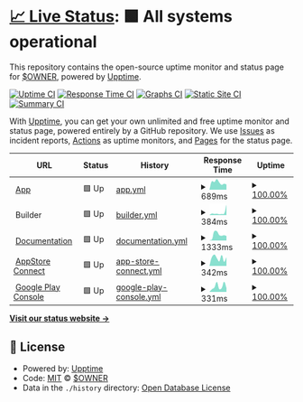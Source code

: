 # [📈 Live Status](https://up.buildnatively.com): <!--live status--> **🟩 All systems operational**

This repository contains the open-source uptime monitor and status page for [$OWNER](https://up.buildnatively.com), powered by [Upptime](https://github.com/upptime/upptime).

[![Uptime CI](https://github.com/$OWNER/$REPO/workflows/Uptime%20CI/badge.svg)](https://github.com/$OWNER/$REPO/actions?query=workflow%3A%22Uptime+CI%22)
[![Response Time CI](https://github.com/$OWNER/$REPO/workflows/Response%20Time%20CI/badge.svg)](https://github.com/$OWNER/$REPO/actions?query=workflow%3A%22Response+Time+CI%22)
[![Graphs CI](https://github.com/$OWNER/$REPO/workflows/Graphs%20CI/badge.svg)](https://github.com/$OWNER/$REPO/actions?query=workflow%3A%22Graphs+CI%22)
[![Static Site CI](https://github.com/$OWNER/$REPO/workflows/Static%20Site%20CI/badge.svg)](https://github.com/$OWNER/$REPO/actions?query=workflow%3A%22Static+Site+CI%22)
[![Summary CI](https://github.com/$OWNER/$REPO/workflows/Summary%20CI/badge.svg)](https://github.com/$OWNER/$REPO/actions?query=workflow%3A%22Summary+CI%22)

With [Upptime](https://upptime.js.org), you can get your own unlimited and free uptime monitor and status page, powered entirely by a GitHub repository. We use [Issues](https://github.com/$OWNER/$REPO/issues) as incident reports, [Actions](https://github.com/$OWNER/$REPO/actions) as uptime monitors, and [Pages](https://up.buildnatively.com) for the status page.

<!--start: status pages-->
<!-- This summary is generated by Upptime (https://github.com/upptime/upptime) -->
<!-- Do not edit this manually, your changes will be overwritten -->
<!-- prettier-ignore -->
| URL | Status | History | Response Time | Uptime |
| --- | ------ | ------- | ------------- | ------ |
| <img alt="" src="https://icons.duckduckgo.com/ip3/app.buildnatively.com.ico" height="13"> [App](https://app.buildnatively.com/) | 🟩 Up | [app.yml](https://github.com/No-Code-No-Problem/natively-up/commits/HEAD/history/app.yml) | <details><summary><img alt="Response time graph" src="./graphs/app/response-time-week.png" height="20"> 689ms</summary><br><a href="https://up.buildnatively.com/history/app"><img alt="Response time 834" src="https://img.shields.io/endpoint?url=https%3A%2F%2Fraw.githubusercontent.com%2FNo-Code-No-Problem%2Fnatively-up%2FHEAD%2Fapi%2Fapp%2Fresponse-time.json"></a><br><a href="https://up.buildnatively.com/history/app"><img alt="24-hour response time 500" src="https://img.shields.io/endpoint?url=https%3A%2F%2Fraw.githubusercontent.com%2FNo-Code-No-Problem%2Fnatively-up%2FHEAD%2Fapi%2Fapp%2Fresponse-time-day.json"></a><br><a href="https://up.buildnatively.com/history/app"><img alt="7-day response time 689" src="https://img.shields.io/endpoint?url=https%3A%2F%2Fraw.githubusercontent.com%2FNo-Code-No-Problem%2Fnatively-up%2FHEAD%2Fapi%2Fapp%2Fresponse-time-week.json"></a><br><a href="https://up.buildnatively.com/history/app"><img alt="30-day response time 849" src="https://img.shields.io/endpoint?url=https%3A%2F%2Fraw.githubusercontent.com%2FNo-Code-No-Problem%2Fnatively-up%2FHEAD%2Fapi%2Fapp%2Fresponse-time-month.json"></a><br><a href="https://up.buildnatively.com/history/app"><img alt="1-year response time 834" src="https://img.shields.io/endpoint?url=https%3A%2F%2Fraw.githubusercontent.com%2FNo-Code-No-Problem%2Fnatively-up%2FHEAD%2Fapi%2Fapp%2Fresponse-time-year.json"></a></details> | <details><summary><a href="https://up.buildnatively.com/history/app">100.00%</a></summary><a href="https://up.buildnatively.com/history/app"><img alt="All-time uptime 99.97%" src="https://img.shields.io/endpoint?url=https%3A%2F%2Fraw.githubusercontent.com%2FNo-Code-No-Problem%2Fnatively-up%2FHEAD%2Fapi%2Fapp%2Fuptime.json"></a><br><a href="https://up.buildnatively.com/history/app"><img alt="24-hour uptime 100.00%" src="https://img.shields.io/endpoint?url=https%3A%2F%2Fraw.githubusercontent.com%2FNo-Code-No-Problem%2Fnatively-up%2FHEAD%2Fapi%2Fapp%2Fuptime-day.json"></a><br><a href="https://up.buildnatively.com/history/app"><img alt="7-day uptime 100.00%" src="https://img.shields.io/endpoint?url=https%3A%2F%2Fraw.githubusercontent.com%2FNo-Code-No-Problem%2Fnatively-up%2FHEAD%2Fapi%2Fapp%2Fuptime-week.json"></a><br><a href="https://up.buildnatively.com/history/app"><img alt="30-day uptime 99.76%" src="https://img.shields.io/endpoint?url=https%3A%2F%2Fraw.githubusercontent.com%2FNo-Code-No-Problem%2Fnatively-up%2FHEAD%2Fapi%2Fapp%2Fuptime-month.json"></a><br><a href="https://up.buildnatively.com/history/app"><img alt="1-year uptime 99.97%" src="https://img.shields.io/endpoint?url=https%3A%2F%2Fraw.githubusercontent.com%2FNo-Code-No-Problem%2Fnatively-up%2FHEAD%2Fapi%2Fapp%2Fuptime-year.json"></a></details>
| <img alt="" src="https://icons.duckduckgo.com/ip3/null.ico" height="13"> Builder | 🟩 Up | [builder.yml](https://github.com/No-Code-No-Problem/natively-up/commits/HEAD/history/builder.yml) | <details><summary><img alt="Response time graph" src="./graphs/builder/response-time-week.png" height="20"> 384ms</summary><br><a href="https://up.buildnatively.com/history/builder"><img alt="Response time 265" src="https://img.shields.io/endpoint?url=https%3A%2F%2Fraw.githubusercontent.com%2FNo-Code-No-Problem%2Fnatively-up%2FHEAD%2Fapi%2Fbuilder%2Fresponse-time.json"></a><br><a href="https://up.buildnatively.com/history/builder"><img alt="24-hour response time 239" src="https://img.shields.io/endpoint?url=https%3A%2F%2Fraw.githubusercontent.com%2FNo-Code-No-Problem%2Fnatively-up%2FHEAD%2Fapi%2Fbuilder%2Fresponse-time-day.json"></a><br><a href="https://up.buildnatively.com/history/builder"><img alt="7-day response time 384" src="https://img.shields.io/endpoint?url=https%3A%2F%2Fraw.githubusercontent.com%2FNo-Code-No-Problem%2Fnatively-up%2FHEAD%2Fapi%2Fbuilder%2Fresponse-time-week.json"></a><br><a href="https://up.buildnatively.com/history/builder"><img alt="30-day response time 326" src="https://img.shields.io/endpoint?url=https%3A%2F%2Fraw.githubusercontent.com%2FNo-Code-No-Problem%2Fnatively-up%2FHEAD%2Fapi%2Fbuilder%2Fresponse-time-month.json"></a><br><a href="https://up.buildnatively.com/history/builder"><img alt="1-year response time 265" src="https://img.shields.io/endpoint?url=https%3A%2F%2Fraw.githubusercontent.com%2FNo-Code-No-Problem%2Fnatively-up%2FHEAD%2Fapi%2Fbuilder%2Fresponse-time-year.json"></a></details> | <details><summary><a href="https://up.buildnatively.com/history/builder">100.00%</a></summary><a href="https://up.buildnatively.com/history/builder"><img alt="All-time uptime 99.94%" src="https://img.shields.io/endpoint?url=https%3A%2F%2Fraw.githubusercontent.com%2FNo-Code-No-Problem%2Fnatively-up%2FHEAD%2Fapi%2Fbuilder%2Fuptime.json"></a><br><a href="https://up.buildnatively.com/history/builder"><img alt="24-hour uptime 100.00%" src="https://img.shields.io/endpoint?url=https%3A%2F%2Fraw.githubusercontent.com%2FNo-Code-No-Problem%2Fnatively-up%2FHEAD%2Fapi%2Fbuilder%2Fuptime-day.json"></a><br><a href="https://up.buildnatively.com/history/builder"><img alt="7-day uptime 100.00%" src="https://img.shields.io/endpoint?url=https%3A%2F%2Fraw.githubusercontent.com%2FNo-Code-No-Problem%2Fnatively-up%2FHEAD%2Fapi%2Fbuilder%2Fuptime-week.json"></a><br><a href="https://up.buildnatively.com/history/builder"><img alt="30-day uptime 99.92%" src="https://img.shields.io/endpoint?url=https%3A%2F%2Fraw.githubusercontent.com%2FNo-Code-No-Problem%2Fnatively-up%2FHEAD%2Fapi%2Fbuilder%2Fuptime-month.json"></a><br><a href="https://up.buildnatively.com/history/builder"><img alt="1-year uptime 99.94%" src="https://img.shields.io/endpoint?url=https%3A%2F%2Fraw.githubusercontent.com%2FNo-Code-No-Problem%2Fnatively-up%2FHEAD%2Fapi%2Fbuilder%2Fuptime-year.json"></a></details>
| <img alt="" src="https://icons.duckduckgo.com/ip3/docs.buildnatively.com.ico" height="13"> [Documentation](https://docs.buildnatively.com) | 🟩 Up | [documentation.yml](https://github.com/No-Code-No-Problem/natively-up/commits/HEAD/history/documentation.yml) | <details><summary><img alt="Response time graph" src="./graphs/documentation/response-time-week.png" height="20"> 1333ms</summary><br><a href="https://up.buildnatively.com/history/documentation"><img alt="Response time 1126" src="https://img.shields.io/endpoint?url=https%3A%2F%2Fraw.githubusercontent.com%2FNo-Code-No-Problem%2Fnatively-up%2FHEAD%2Fapi%2Fdocumentation%2Fresponse-time.json"></a><br><a href="https://up.buildnatively.com/history/documentation"><img alt="24-hour response time 977" src="https://img.shields.io/endpoint?url=https%3A%2F%2Fraw.githubusercontent.com%2FNo-Code-No-Problem%2Fnatively-up%2FHEAD%2Fapi%2Fdocumentation%2Fresponse-time-day.json"></a><br><a href="https://up.buildnatively.com/history/documentation"><img alt="7-day response time 1333" src="https://img.shields.io/endpoint?url=https%3A%2F%2Fraw.githubusercontent.com%2FNo-Code-No-Problem%2Fnatively-up%2FHEAD%2Fapi%2Fdocumentation%2Fresponse-time-week.json"></a><br><a href="https://up.buildnatively.com/history/documentation"><img alt="30-day response time 1062" src="https://img.shields.io/endpoint?url=https%3A%2F%2Fraw.githubusercontent.com%2FNo-Code-No-Problem%2Fnatively-up%2FHEAD%2Fapi%2Fdocumentation%2Fresponse-time-month.json"></a><br><a href="https://up.buildnatively.com/history/documentation"><img alt="1-year response time 1126" src="https://img.shields.io/endpoint?url=https%3A%2F%2Fraw.githubusercontent.com%2FNo-Code-No-Problem%2Fnatively-up%2FHEAD%2Fapi%2Fdocumentation%2Fresponse-time-year.json"></a></details> | <details><summary><a href="https://up.buildnatively.com/history/documentation">100.00%</a></summary><a href="https://up.buildnatively.com/history/documentation"><img alt="All-time uptime 100.00%" src="https://img.shields.io/endpoint?url=https%3A%2F%2Fraw.githubusercontent.com%2FNo-Code-No-Problem%2Fnatively-up%2FHEAD%2Fapi%2Fdocumentation%2Fuptime.json"></a><br><a href="https://up.buildnatively.com/history/documentation"><img alt="24-hour uptime 100.00%" src="https://img.shields.io/endpoint?url=https%3A%2F%2Fraw.githubusercontent.com%2FNo-Code-No-Problem%2Fnatively-up%2FHEAD%2Fapi%2Fdocumentation%2Fuptime-day.json"></a><br><a href="https://up.buildnatively.com/history/documentation"><img alt="7-day uptime 100.00%" src="https://img.shields.io/endpoint?url=https%3A%2F%2Fraw.githubusercontent.com%2FNo-Code-No-Problem%2Fnatively-up%2FHEAD%2Fapi%2Fdocumentation%2Fuptime-week.json"></a><br><a href="https://up.buildnatively.com/history/documentation"><img alt="30-day uptime 100.00%" src="https://img.shields.io/endpoint?url=https%3A%2F%2Fraw.githubusercontent.com%2FNo-Code-No-Problem%2Fnatively-up%2FHEAD%2Fapi%2Fdocumentation%2Fuptime-month.json"></a><br><a href="https://up.buildnatively.com/history/documentation"><img alt="1-year uptime 100.00%" src="https://img.shields.io/endpoint?url=https%3A%2F%2Fraw.githubusercontent.com%2FNo-Code-No-Problem%2Fnatively-up%2FHEAD%2Fapi%2Fdocumentation%2Fuptime-year.json"></a></details>
| <img alt="" src="https://icons.duckduckgo.com/ip3/appstoreconnect.apple.com.ico" height="13"> [AppStore Connect](https://appstoreconnect.apple.com/) | 🟩 Up | [app-store-connect.yml](https://github.com/No-Code-No-Problem/natively-up/commits/HEAD/history/app-store-connect.yml) | <details><summary><img alt="Response time graph" src="./graphs/app-store-connect/response-time-week.png" height="20"> 342ms</summary><br><a href="https://up.buildnatively.com/history/app-store-connect"><img alt="Response time 323" src="https://img.shields.io/endpoint?url=https%3A%2F%2Fraw.githubusercontent.com%2FNo-Code-No-Problem%2Fnatively-up%2FHEAD%2Fapi%2Fapp-store-connect%2Fresponse-time.json"></a><br><a href="https://up.buildnatively.com/history/app-store-connect"><img alt="24-hour response time 342" src="https://img.shields.io/endpoint?url=https%3A%2F%2Fraw.githubusercontent.com%2FNo-Code-No-Problem%2Fnatively-up%2FHEAD%2Fapi%2Fapp-store-connect%2Fresponse-time-day.json"></a><br><a href="https://up.buildnatively.com/history/app-store-connect"><img alt="7-day response time 342" src="https://img.shields.io/endpoint?url=https%3A%2F%2Fraw.githubusercontent.com%2FNo-Code-No-Problem%2Fnatively-up%2FHEAD%2Fapi%2Fapp-store-connect%2Fresponse-time-week.json"></a><br><a href="https://up.buildnatively.com/history/app-store-connect"><img alt="30-day response time 406" src="https://img.shields.io/endpoint?url=https%3A%2F%2Fraw.githubusercontent.com%2FNo-Code-No-Problem%2Fnatively-up%2FHEAD%2Fapi%2Fapp-store-connect%2Fresponse-time-month.json"></a><br><a href="https://up.buildnatively.com/history/app-store-connect"><img alt="1-year response time 323" src="https://img.shields.io/endpoint?url=https%3A%2F%2Fraw.githubusercontent.com%2FNo-Code-No-Problem%2Fnatively-up%2FHEAD%2Fapi%2Fapp-store-connect%2Fresponse-time-year.json"></a></details> | <details><summary><a href="https://up.buildnatively.com/history/app-store-connect">100.00%</a></summary><a href="https://up.buildnatively.com/history/app-store-connect"><img alt="All-time uptime 99.99%" src="https://img.shields.io/endpoint?url=https%3A%2F%2Fraw.githubusercontent.com%2FNo-Code-No-Problem%2Fnatively-up%2FHEAD%2Fapi%2Fapp-store-connect%2Fuptime.json"></a><br><a href="https://up.buildnatively.com/history/app-store-connect"><img alt="24-hour uptime 100.00%" src="https://img.shields.io/endpoint?url=https%3A%2F%2Fraw.githubusercontent.com%2FNo-Code-No-Problem%2Fnatively-up%2FHEAD%2Fapi%2Fapp-store-connect%2Fuptime-day.json"></a><br><a href="https://up.buildnatively.com/history/app-store-connect"><img alt="7-day uptime 100.00%" src="https://img.shields.io/endpoint?url=https%3A%2F%2Fraw.githubusercontent.com%2FNo-Code-No-Problem%2Fnatively-up%2FHEAD%2Fapi%2Fapp-store-connect%2Fuptime-week.json"></a><br><a href="https://up.buildnatively.com/history/app-store-connect"><img alt="30-day uptime 100.00%" src="https://img.shields.io/endpoint?url=https%3A%2F%2Fraw.githubusercontent.com%2FNo-Code-No-Problem%2Fnatively-up%2FHEAD%2Fapi%2Fapp-store-connect%2Fuptime-month.json"></a><br><a href="https://up.buildnatively.com/history/app-store-connect"><img alt="1-year uptime 99.99%" src="https://img.shields.io/endpoint?url=https%3A%2F%2Fraw.githubusercontent.com%2FNo-Code-No-Problem%2Fnatively-up%2FHEAD%2Fapi%2Fapp-store-connect%2Fuptime-year.json"></a></details>
| <img alt="" src="https://icons.duckduckgo.com/ip3/play.google.com.ico" height="13"> [Google Play Console](https://play.google.com/console/developer) | 🟩 Up | [google-play-console.yml](https://github.com/No-Code-No-Problem/natively-up/commits/HEAD/history/google-play-console.yml) | <details><summary><img alt="Response time graph" src="./graphs/google-play-console/response-time-week.png" height="20"> 331ms</summary><br><a href="https://up.buildnatively.com/history/google-play-console"><img alt="Response time 296" src="https://img.shields.io/endpoint?url=https%3A%2F%2Fraw.githubusercontent.com%2FNo-Code-No-Problem%2Fnatively-up%2FHEAD%2Fapi%2Fgoogle-play-console%2Fresponse-time.json"></a><br><a href="https://up.buildnatively.com/history/google-play-console"><img alt="24-hour response time 232" src="https://img.shields.io/endpoint?url=https%3A%2F%2Fraw.githubusercontent.com%2FNo-Code-No-Problem%2Fnatively-up%2FHEAD%2Fapi%2Fgoogle-play-console%2Fresponse-time-day.json"></a><br><a href="https://up.buildnatively.com/history/google-play-console"><img alt="7-day response time 331" src="https://img.shields.io/endpoint?url=https%3A%2F%2Fraw.githubusercontent.com%2FNo-Code-No-Problem%2Fnatively-up%2FHEAD%2Fapi%2Fgoogle-play-console%2Fresponse-time-week.json"></a><br><a href="https://up.buildnatively.com/history/google-play-console"><img alt="30-day response time 259" src="https://img.shields.io/endpoint?url=https%3A%2F%2Fraw.githubusercontent.com%2FNo-Code-No-Problem%2Fnatively-up%2FHEAD%2Fapi%2Fgoogle-play-console%2Fresponse-time-month.json"></a><br><a href="https://up.buildnatively.com/history/google-play-console"><img alt="1-year response time 296" src="https://img.shields.io/endpoint?url=https%3A%2F%2Fraw.githubusercontent.com%2FNo-Code-No-Problem%2Fnatively-up%2FHEAD%2Fapi%2Fgoogle-play-console%2Fresponse-time-year.json"></a></details> | <details><summary><a href="https://up.buildnatively.com/history/google-play-console">100.00%</a></summary><a href="https://up.buildnatively.com/history/google-play-console"><img alt="All-time uptime 100.00%" src="https://img.shields.io/endpoint?url=https%3A%2F%2Fraw.githubusercontent.com%2FNo-Code-No-Problem%2Fnatively-up%2FHEAD%2Fapi%2Fgoogle-play-console%2Fuptime.json"></a><br><a href="https://up.buildnatively.com/history/google-play-console"><img alt="24-hour uptime 100.00%" src="https://img.shields.io/endpoint?url=https%3A%2F%2Fraw.githubusercontent.com%2FNo-Code-No-Problem%2Fnatively-up%2FHEAD%2Fapi%2Fgoogle-play-console%2Fuptime-day.json"></a><br><a href="https://up.buildnatively.com/history/google-play-console"><img alt="7-day uptime 100.00%" src="https://img.shields.io/endpoint?url=https%3A%2F%2Fraw.githubusercontent.com%2FNo-Code-No-Problem%2Fnatively-up%2FHEAD%2Fapi%2Fgoogle-play-console%2Fuptime-week.json"></a><br><a href="https://up.buildnatively.com/history/google-play-console"><img alt="30-day uptime 100.00%" src="https://img.shields.io/endpoint?url=https%3A%2F%2Fraw.githubusercontent.com%2FNo-Code-No-Problem%2Fnatively-up%2FHEAD%2Fapi%2Fgoogle-play-console%2Fuptime-month.json"></a><br><a href="https://up.buildnatively.com/history/google-play-console"><img alt="1-year uptime 100.00%" src="https://img.shields.io/endpoint?url=https%3A%2F%2Fraw.githubusercontent.com%2FNo-Code-No-Problem%2Fnatively-up%2FHEAD%2Fapi%2Fgoogle-play-console%2Fuptime-year.json"></a></details>

<!--end: status pages-->

[**Visit our status website →**](https://up.buildnatively.com)

## 📄 License

- Powered by: [Upptime](https://github.com/upptime/upptime)
- Code: [MIT](./LICENSE) © [$OWNER](https://up.buildnatively.com)
- Data in the `./history` directory: [Open Database License](https://opendatacommons.org/licenses/odbl/1-0/)
